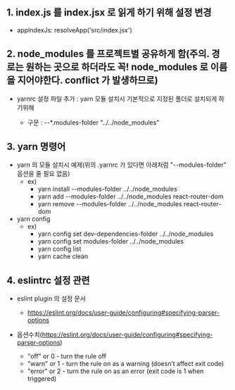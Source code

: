 ## 1. index.js 를 index.jsx 로 읽게 하기 위해 설정 변경

-   appIndexJs: resolveApp('src/index.jsx')

## 2. node_modules 를 프로젝트별 공유하게 함(주의. 경로는 원하는 곳으로 하더라도 꼭! node_modules 로 이름을 지어야한다. conflict 가 발생하므로)

-   yarnrc 설정 파일 추가 : yarn 모듈 설치시 기본적으로 지정된 폴더로 설치되게 하기위해

    -   구문 : --\*.modules-folder "../../node_modules"

## 3. yarn 명령어

-   yarn 의 모듈 설치시 예제(위의 .yarnrc 가 있다면 아래처럼 "--modules-folder" 옵션을 줄 필요 없음)
    -   ex)
        -   yarn install --modules-folder ../../node_modules
        -   yarn add --modules-folder ../../node_modules react-router-dom
        -   yarn remove --modules-folder ../../node_modules react-router-dom
-   yarn config
    -   ex)
        -   yarn config set dev-dependencies-folder ../../node_modules
        -   yarn config set modules-folder ../../node_modules
        -   yarn config list
        -   yarn cache clean

## 4. eslintrc 설정 관련

-   eslint plugin 의 설정 문서

    -   https://eslint.org/docs/user-guide/configuring#specifying-parser-options

-   옵션수치(https://eslint.org/docs/user-guide/configuring#specifying-parser-options)
    -   "off" or 0 - turn the rule off
    -   "warn" or 1 - turn the rule on as a warning (doesn’t affect exit code)
    -   "error" or 2 - turn the rule on as an error (exit code is 1 when triggered)
